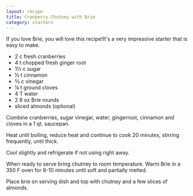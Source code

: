 ```yaml
---
layout: recipe
title: Cranberry Chutney with Brie
category: starters
---
```

If you love Brie, you will love this recipe!It's a very impressive starter that is easy to make.

- 2 c fresh cranberries
- 4 t chopped fresh ginger root
- 1⅓ c sugar
- ½ t cinnamon
- ⅔ c vinegar
- ¼ t ground cloves
- 4 T water
- 2 8 oz Brie rounds
- sliced almonds (optional)

Combine cranberries, sugar vinegar, water, gingerroot, cinnamon and cloves in a 1 qt. saucepan.

Heat until boiling, reduce heat and continue to cook 20 minutes, stirring frequently, until thick.

Cool slightly and refrigerate if not using right away.

When ready to serve bring chutney to room temperature. Warm Brie in a 350 F oven for 8-10 minutes until soft and partially melted.

Place brie on serving dish and top with chutney and a few slices of almonds. 
